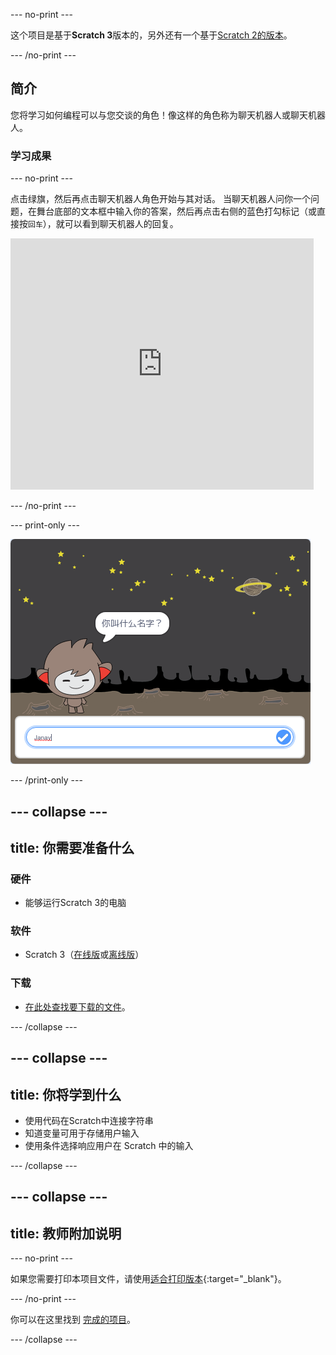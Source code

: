 --- no-print ---

这个项目是基于**Scratch 3**版本的，另外还有一个基于[Scratch 2的版本](https://projects.raspberrypi.org/zh-CN/projects/chatbot-scratch2)。

--- /no-print ---

## 简介

您将学习如何编程可以与您交谈的角色！像这样的角色称为聊天机器人或聊天机器人。

### 学习成果

--- no-print ---

点击绿旗，然后再点击聊天机器人角色开始与其对话。 当聊天机器人问你一个问题，在舞台底部的文本框中输入你的答案，然后再点击右侧的蓝色打勾标记（或直接按`回车`），就可以看到聊天机器人的回复。

<div class="scratch-preview">
  <iframe allowtransparency="true" width="485" height="402" src="https://scratch.mit.edu/projects/embed/373463002/?autostart=false" 
  frameborder="0" scrolling="no"></iframe>
</div>

--- /no-print ---

--- print-only ---

![完成的项目](images/chatbot-preview.png)

--- /print-only ---

--- collapse ---
---
title: 你需要准备什么
---

### 硬件

- 能够运行Scratch 3的电脑

### 软件

- Scratch 3（[在线版](https://rpf.io/scratchon)或[离线版](https://rpf.io/scratchoff)）

### 下载

- [在此处查找要下载的文件](http://rpf.io/p/zh-CN/chatbot-go)。

--- /collapse ---

--- collapse ---
---
title: 你将学到什么
---

- 使用代码在Scratch中连接字符串
- 知道变量可用于存储用户输入
- 使用条件选择响应用户在 Scratch 中的输入

--- /collapse ---

--- collapse ---
---
title: 教师附加说明
---

--- no-print ---

如果您需要打印本项目文件，请使用[适合打印版本](https://projects.raspberrypi.org/zh-CN/projects/chatbot/print){:target="_blank"}。

--- /no-print ---

你可以在这里找到 [完成的项目](http://rpf.io/p/zh-CN/chatbot-get)。

--- /collapse ---